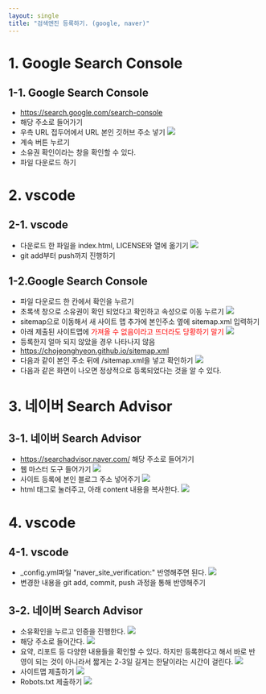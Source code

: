 ```yaml
---
layout: single
title: "검색엔진 등록하기. (google, naver)"
---
```


# 1. Google Search Console

## 1-1. Google Search Console

- https://search.google.com/search-console
- 해당 주소로 들어가기
- 우측 URL 접두어에서 URL 본인 깃허브 주소 넣기
  ![](/assets/img/g_start.png)
- 계속 버튼 누르기
- 소유권 확인이라는 창을 확인할 수 있다.
- 파일 다운로드 하기

# 2. vscode

## 2-1. vscode

- 다운로드 한 파일을 index.html, LICENSE와 열에 옮기기
  ![](/assets/img/g_down.png)
- git add부터 push까지 진행하기

## 1-2.Google Search Console

- 파일 다운로드 한 칸에서 확인을 누르기
- 초록색 창으로 소유권이 확인 되었다고 확인하고 속성으로 이동 누르기
  ![](/assets/img/g_ok.png)
- sitemap으로 이동해서 새 사이트 맵 추가에 본인주소 옆에 sitemap.xml 입력하기
- 아래 제출된 사이트맵에 <span style="color:red">가져올 수 없음<span>이라고 뜨더라도 당황하기 말기
  ![](/assets/img/g_miss.png)
- 등록한지 얼마 되지 않았을 경우 나타나지 않음
- https://chojeonghyeon.github.io/sitemap.xml
- 다음과 같이 본인 주소 뒤에 /sitemap.xml을 넣고 확인하기
  ![](/assets/img/g_clear.png)
- 다음과 같은 화면이 나오면 정상적으로 등록되었다는 것을 알 수 있다.

# 3. 네이버 Search Advisor

## 3-1. 네이버 Search Advisor

- https://searchadvisor.naver.com/ 해당 주소로 들어가기
- 웹 마스터 도구 들어가기
  ![](/assets/img/n_start.png)
- 사이트 등록에 본인 블로그 주소 넣어주기
  ![](/assets/img/n_2.png)
- html 태그로 눌러주고, 아래 content 내용을 복사한다.
  ![](/assets/img/n_3.png)

# 4. vscode

## 4-1. vscode

- \_config.yml파일 "naver_site_verification:" 반영해주면 된다.
  ![](/assets/img/n_vscode.png)
- 변경한 내용을 git add, commit, push 과정을 통해 반영해주기

## 3-2. 네이버 Search Advisor

- 소유확인을 누르고 인증을 진행한다.
  ![](/assets/img/n_check.png)
- 해당 주소로 들어간다.
  ![](/assets/img/n_7.png)
- 요약, 리포트 등 다양한 내용들을 확인할 수 있다. 하지만 등록한다고 해서 바로 반영이 되는 것이 아니라서 짧게는 2-3일 길게는 한달이라는 시간이 걸린다.
  ![](/assets/img/n_8.png)
- 사이트맵 제출하기
  ![](/assets/img/n_9.png)
- Robots.txt 제출하기
  ![](/assets/img/n_10.png)
